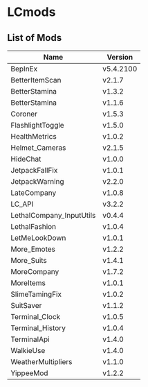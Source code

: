 # LCmods

## List of Mods

| Name                     | Version   |
| ------------------------ | --------- |
| BepInEx                  | v5.4.2100 |
| BetterItemScan           | v2.1.7    |
| BetterStamina            | v1.3.2    |
| BetterStamina            | v1.1.6    |
| Coroner                  | v1.5.3    |
| FlashlightToggle         | v1.5.0    |
| HealthMetrics            | v1.0.2    |
| Helmet_Cameras           | v2.1.5    |
| HideChat                 | v1.0.0    |
| JetpackFallFix           | v1.0.1    |
| JetpackWarning           | v2.2.0    |
| LateCompany              | v1.0.8    |
| LC_API                   | v3.2.2    |
| LethalCompany_InputUtils | v0.4.4    |
| LethalFashion            | v1.0.4    |
| LetMeLookDown            | v1.0.1    |
| More_Emotes              | v1.2.2    |
| More_Suits               | v1.4.1    |
| MoreCompany              | v1.7.2    |
| MoreItems                | v1.0.1    |
| SlimeTamingFix           | v1.0.2    |
| SuitSaver                | v1.1.2    |
| Terminal_Clock           | v1.0.5    |
| Terminal_History         | v1.0.4    |
| TerminalApi              | v1.4.0    |
| WalkieUse                | v1.4.0    |
| WeatherMultipliers       | v1.1.0    |
| YippeeMod                | v1.2.2    |
